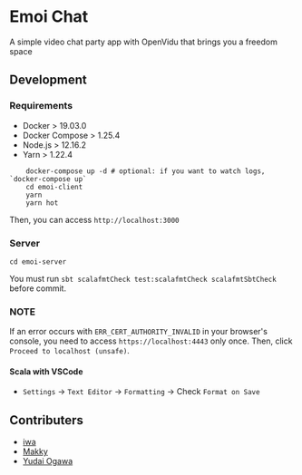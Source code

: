 # Emoi Chat

A simple video chat party app with OpenVidu that brings you a freedom space

## Development

### Requirements

- Docker > 19.03.0
- Docker Compose > 1.25.4
- Node.js > 12.16.2
- Yarn > 1.22.4

```shell
    docker-compose up -d # optional: if you want to watch logs, `docker-compose up`
    cd emoi-client
    yarn
    yarn hot
```

Then, you can access `http://localhost:3000`

### Server
    cd emoi-server

You must run `sbt scalafmtCheck test:scalafmtCheck scalafmtSbtCheck` before commit.


### NOTE

If an error occurs with `ERR_CERT_AUTHORITY_INVALID` in your browser's console,
you need to access `https://localhost:4443` only once.
Then, click `Proceed to localhost (unsafe)`.

#### Scala with VSCode
- `Settings` -> `Text Editor` -> `Formatting` -> Check `Format on Save`

## Contributers

- [iwa](@mananyuki)
- [Makky](@makotofukuda)
- [Yudai Ogawa](@yudaiogawa)
